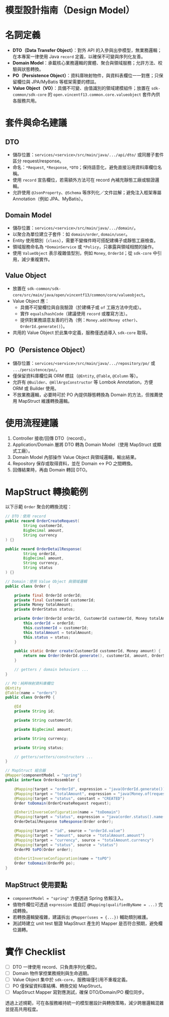 # 模型設計指南（Design Model）

# 名詞定義
- **DTO（Data Transfer Object）**：對外 API 的入參與出參模型，無業務邏輯；在本專案一律使用 Java `record` 定義，以確保不可變與序列化友善。
- **Domain Model**：承載核心業務邏輯的實體、聚合與領域服務；允許方法、校驗與狀態轉換。
- **PO（Persistence Object）**：資料庫映射物件，與資料表欄位一一對應；只保留欄位與 JPA/MyBatis 等框架需要的標註。
- **Value Object（VO）**：具備不可變、由值識別的領域建模組件；放置在 `sdk-common/sdk-core` 的 `open.vincentf13.common.core.valueobject` 套件內供各服務共用。

# 套件與命名建議

## DTO
- 儲存位置：`services/<service>/src/main/java/.../api/dto/` 或同層子套件區分 request/response。
- 命名：`*Request`, `*Response`, `*DTO`；保持語意化，避免直接沿用資料庫欄位名稱。
- 使用 `record` 宣告欄位，若需額外方法可在 record 內補充靜態工廠或驗證邏輯。
- 允許使用 `@JsonProperty`、`@Schema` 等序列化／文件註解；避免注入框架專屬 Annotation（例如 JPA、MyBatis）。

## Domain Model
- 儲存位置：`services/<service>/src/main/java/.../domain/`。
- 以聚合為單位建立子套件：如 `domain/order`, `domain/user`。
- Entity 使用類別（`class`），需要不變條件時可搭配建構子或靜態工廠檢查。
- 領域服務命名為 `*DomainService` 或 `*Policy`，只暴露與領域相關的操作。
- 使用 `ValueObject` 表示複雜值型別，例如 `Money`, `OrderId`；從 `sdk-core` 中引用，減少重複實作。

## Value Object
- 放置在 `sdk-common/sdk-core/src/main/java/open/vincentf13/common/core/valueobject`。
- Value Object 應：
  - 具備不可變欄位與自我驗證（於建構子或 `of` 工廠方法中完成）。
  - 實作 `equals`/`hashCode`（建議使用 `record` 或覆寫方法）。
  - 提供對業務語意友善的行為（例：`Money.add(Money other)`、`OrderId.generate()`）。
- 共用的 Value Object 於此集中定義，服務僅透過導入 `sdk-core` 取得。

## PO（Persistence Object）
- 儲存位置：`services/<service>/src/main/java/.../repository/po/` 或 `.../persistence/po/`。
- 僅保留資料庫欄位與 ORM 標註（`@Entity`, `@Table`, `@Column` 等）。
- 允許有 `@Builder`、`@AllArgsConstructor` 等 Lombok Annotation，方便 ORM 或 Builder 使用。
- 不放業務邏輯，必要時可於 PO 內提供靜態轉換為 Domain 的方法，但推薦使用 MapStruct 維護轉換邏輯。

# 使用流程建議
1. Controller 接收/回傳 DTO（record）。
2. Application/Domain 層將 DTO 轉為 Domain Model（使用 MapStruct 或顯式工廠）。
3. Domain Model 內部操作 Value Object 與領域邏輯，輸出結果。
4. Repository 保存或取得資料，並在 Domain ↔ PO 之間轉換。
5. 回傳結果時，再由 Domain 轉回 DTO。

# MapStruct 轉換範例
以下示範 `Order` 聚合的轉換流程：

```java
// DTO：使用 record
public record OrderCreateRequest(
        String customerId,
        BigDecimal amount,
        String currency
) {}

public record OrderDetailResponse(
        String orderId,
        BigDecimal amount,
        String currency,
        String status
) {}
```

```java
// Domain：使用 Value Object 與領域邏輯
public class Order {

    private final OrderId orderId;
    private final CustomerId customerId;
    private Money totalAmount;
    private OrderStatus status;

    private Order(OrderId orderId, CustomerId customerId, Money totalAmount, OrderStatus status) {
        this.orderId = orderId;
        this.customerId = customerId;
        this.totalAmount = totalAmount;
        this.status = status;
    }

    public static Order create(CustomerId customerId, Money amount) {
        return new Order(OrderId.generate(), customerId, amount, OrderStatus.CREATED);
    }

    // getters / domain behaviors ...
}
```

```java
// PO：純粹映射資料庫欄位
@Entity
@Table(name = "orders")
public class OrderPO {

    @Id
    private String id;

    private String customerId;

    private BigDecimal amount;

    private String currency;

    private String status;

    // getters/setters/constructors ...
}
```

```java
// MapStruct 組合器
@Mapper(componentModel = "spring")
public interface OrderAssembler {

    @Mapping(target = "orderId", expression = "java(OrderId.generate())")
    @Mapping(target = "totalAmount", expression = "java(Money.of(request.amount(), request.currency()))")
    @Mapping(target = "status", constant = "CREATED")
    Order toDomain(OrderCreateRequest request);

    @InheritInverseConfiguration(name = "toDomain")
    @Mapping(target = "status", expression = "java(order.status().name())")
    OrderDetailResponse toResponse(Order order);

    @Mapping(target = "id", source = "orderId.value")
    @Mapping(target = "amount", source = "totalAmount.amount")
    @Mapping(target = "currency", source = "totalAmount.currency")
    @Mapping(target = "status", source = "status")
    OrderPO toPO(Order order);

    @InheritInverseConfiguration(name = "toPO")
    Order toDomain(OrderPO po);
}
```

## MapStruct 使用要點
- `componentModel = "spring"` 方便透過 Spring 依賴注入。
- 值物件欄位可透過 `expression` 或自訂 `@Mapping(qualifiedByName = ...)` 完成轉換。
- 若轉換邏輯變複雜，建議拆出 `@Mapper(uses = {...})` 輔助類別維護。
- 測試時建立 unit test 驗證 MapStruct 產生的 Mapper 是否符合預期，避免欄位漏轉。

# 實作 Checklist
- [ ] DTO 一律使用 record、只負責序列化欄位。
- [ ] Domain 物件掌控業務規則與生命週期。
- [ ] Value Object 集中於 `sdk-core`，服務端僅引用不重複定義。
- [ ] PO 僅保留資料庫結構、轉換交給 MapStruct。
- [ ] MapStruct Mapper 寫對應測試，確保 DTO/Domain/PO 欄位同步。

透過上述規範，可在各服務維持統一的模型層設計與轉換策略，減少跨層邏輯混雜並提高共用程度。
